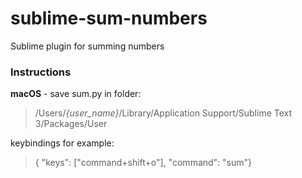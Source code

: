 # sublime-sum-numbers
Sublime plugin for summing numbers

### Instructions
**macOS** - save sum.py in folder:
> /Users/*{user_name}*/Library/Application Support/Sublime Text 3/Packages/User

keybindings for example:
> { "keys": ["command+shift+o"], "command": "sum"}
